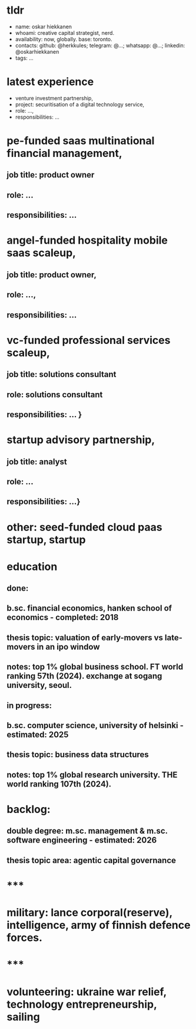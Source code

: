 # tldr

- name: oskar hiekkanen
- whoami: creative capital strategist, nerd.
- availability: now, globally. base: toronto.
- contacts: github: @herkkules; telegram: @...; whatsapp: @...; linkedin: @oskarhiekkanen
- tags: ...


# latest experience

- venture investment partnership,
- project: securitisation of a digital technology service,
- role: ...,
- responsibilities: ... 

# pe-funded saas multinational financial management,
## job title: product owner
## role: ...
## responsibilities: ... 

# angel-funded hospitality mobile saas scaleup,
## job title: product owner,
## role: ...,
## responsibilities: ... 

# vc-funded professional services scaleup,
## job title: solutions consultant
## role: solutions consultant
## responsibilities: ... }

# startup advisory partnership,
## job title: analyst
## role: ...
## responsibilities: ...}

# other: seed-funded cloud paas startup, startup 

# education

## done:
## b.sc. financial economics, hanken school of economics - completed: 2018
## thesis topic: valuation of early-movers vs late-movers in an ipo window
## notes: top 1% global business school. FT world ranking 57th (2024). exchange at sogang university, seoul.

## in progress:
## b.sc. computer science, university of helsinki - estimated: 2025
## thesis topic: business data structures
## notes: top 1% global research university. THE world ranking 107th (2024).

# backlog:
## double degree: m.sc. management & m.sc. software engineering - estimated: 2026
## thesis topic area: agentic capital governance

# ***


# military: lance corporal(reserve), intelligence, army of finnish defence forces.

# *** 


# volunteering: ukraine war relief, technology entrepreneurship, sailing
